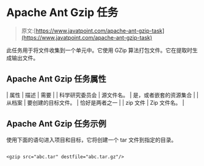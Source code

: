 # Apache Ant Gzip 任务

> 原文:[https://www.javatpoint.com/apache-ant-gzip-task](https://www.javatpoint.com/apache-ant-gzip-task)

此任务用于将文件收集到一个单元中。它使用 GZip 算法打包文件。它在提取时生成输出文件。

## Apache Ant Gzip 任务属性

| 属性 | 描述 | 需要 |
| 科学研究委员会 | 源文件名。 | 是，或者嵌套的资源集合 |
| 从档案 | 要创建的目标文件。 | 恰好是两者之一 |
| zip 文件 | Zip 文件名。 |

## Apache Ant Gzip 任务示例

使用下面的语句进入项目和目标，它将创建一个 tar 文件到指定的目录。

```

<gzip src="abc.tar" destfile="abc.tar.gz"/>

```